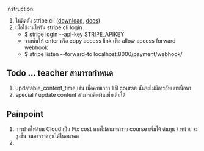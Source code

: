 instruction: 
1. ให้ติดตั้ง stripe cli ([download](https://github.com/stripe/stripe-cli/releases/tag/v1.8.8), [docs](https://stripe.com/docs/stripe-cli))
2. เมื่อใช้งานให้รัน stripe cli 
    login
    * $ stripe login --api-key STRIPE_APIKEY 
    * จากนั้นให้ enter หรือ copy access link เพื่อ allow access
    forward webhook
    * $ stripe listen --forward-to localhost:8000/payment/webhook/

## Todo ... teacher สามารถกำหนด
1. updatable_content_time เช่น เมื่อครบเวลา 1 ปี course นั้นจะไม่มีการอัพเดทเนื้อหา
2. special / update content สามารถคิดเงินเพิ่มเติมได้

## Painpoint
1. การฝากไฟล์บน Cloud เป็น Fix cost หากไม่สามารถขาย course เพิ่มได้ ต้นทุน / หน่วย จะสูงขึ้น จนอาจขาดทุนได้ในอนาคต
2.  
